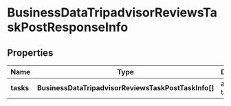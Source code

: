 # BusinessDataTripadvisorReviewsTaskPostResponseInfo

## Properties

| Name | Type | Description | Notes |
|------------ | ------------- | ------------- | -------------|
**tasks** | **BusinessDataTripadvisorReviewsTaskPostTaskInfo[]** | array of tasks |[optional]|